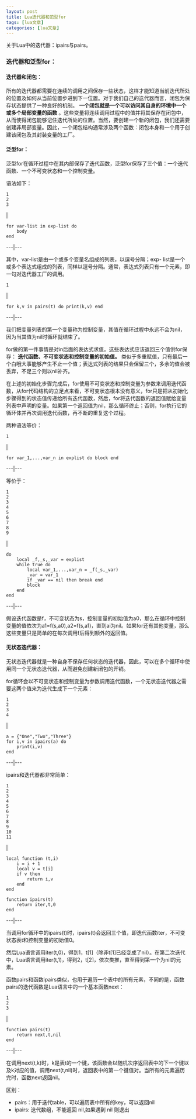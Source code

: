 ```yaml
---
layout: post
title: Lua迭代器和范型for 
tags: [lua文章]
categories: [lua文章]
---
```

关于Lua中的迭代器：ipairs与pairs。

### 迭代器和泛型for：

#### 迭代器和闭包：

所有的迭代器都需要在连续的调用之间保存一些状态，这样才能知道当前迭代所处的位置及如何从当前位置步进到下一位置。对于我们自己的迭代器而言，闭包为保存状态提供了一种良好的机制。
**一个闭包就是一个可以访问其自身的环境中一个或多个局部变量的函数**
。这些变量将连续调用过程中的值并将其保存在闭包中，从而使得闭包能够记住迭代所处的位置。当然，要创建一个新的闭包，我们还需要创建非局部变量。因此，一个闭包结构通常涉及两个函数：闭包本身和一个用于创建该闭包及其封装变量的工厂。

#### 泛型for：

泛型for在循环过程中在其内部保存了迭代函数，泛型for保存了三个值：一个迭代函数、一个不可变状态和一个控制变量。

语法如下：

    
    
    1  
    2  
    3  
    

|

    
    
    for var-list in exp-list do  
    	body  
    end  
      
  
---|---  
  
其中，var-list是由一个或多个变量名组成的列表，以逗号分隔；exp-
list是一个或多个表达式组成的列表，同样以逗号分隔。通常，表达式列表只有一个元素，即一句对迭代器工厂的调用。

    
    
    1  
    

|

    
    
    for k,v in pairs(t) do print(k,v) end  
      
  
---|---  
  
我们把变量列表的第一个变量称为控制变量，其值在循环过程中永远不会为nil，因为当其值为nil时循环就结束了。

for做的第一件事情是对in后面的表达式求值。这些表达式应该返回三个值供for保存： **迭代函数、不可变状态和控制变量的初始值。**
类似于多重赋值，只有最后一个白哦大事能够产生不止一个值；表达式列表的结果只会保留三个，多余的值会被丢弃，不足三个则以nil补齐。

在上述的初始化步骤完成后，for使用不可变状态和控制变量为参数来调用迭代函数，从for代码结构的立足点来看，不可变状态根本没有意义，for只是把从初始化步骤得到的状态值传递给所有迭代函数，然后，for将迭代函数的返回值赋给变量列表中声明的变量。如果第一个返回值为nil，那么循环终止；否则，for执行它的循环体并再次调用迭代函数，再不断的重复这个过程。

两种语法等价：

    
    
    1  
    

|

    
    
    for var_1,...,var_n in explist do block end  
      
  
---|---  
  
等价于：

    
    
    1  
    2  
    3  
    4  
    5  
    6  
    7  
    8  
    9  
    

|

    
    
    do  
    	local _f,_s,_var = explist  
    	while true do   
    		local var_1,...,var_n = _f(_s,_var)  
    		_var = var_1  
    		if _var == nil then break end  
    		block  
    	end  
    end  
      
  
---|---  
  
假设迭代函数是f，不可变状态为s，控制变量的初始值为a0，那么在循环中控制变量的值依次为a1=f(s,a0),a2=f(s,a1)，直到ai为nil。如果for还有其他变量，那么这些变量只是简单的在每次调用f后得到额外的返回值。

#### 无状态迭代器：

无状态迭代器就是一种自身不保存任何状态的迭代器，因此，可以在多个循环中使用同一个无状态迭代器，从而避免创建新闭包的开销。

for循环会以不可变状态和控制变量为参数调用迭代函数，一个无状态迭代器之需要这两个值来为迭代生成下一个元素：

    
    
    1  
    2  
    3  
    4  
    

|

    
    
    a = {"One","Two","Three"}  
    for i,v in ipairs(a) do  
    	print(i,v)  
    end  
      
  
---|---  
  
ipairs和迭代器都非常简单：

    
    
    1  
    2  
    3  
    4  
    5  
    6  
    7  
    8  
    9  
    10  
    11  
    

|

    
    
    local function (t,i)  
    	i = i + 1  
    	local v = t[i]  
    	if v then  
    		return i,v  
    	end  
    end  
      
    function ipairs(t)  
    	return iter,t,0  
    end  
      
  
---|---  
  
当调用for循环中的ipairs(t)时，ipairs(t)会返回三个值，即迭代函数iter，不可变状态表t和控制变量的初始值0。

然后Lua语言调用iter(t,0)，得到1，t[1]（除非t[1]已经变成了nil）。在第二次迭代中，Lua语言调用iter(t,1)，得到2，t[2]，依次类推，直至得到第一个为nil的元素。

函数pairs和函数ipairs类似，也用于遍历一个表中的所有元素，不同的是，函数pairs的迭代函数是Lua语言中的一个基本函数next：

    
    
    1  
    2  
    3  
    

|

    
    
    function pairs(t)  
    	return next,t,nil  
    end  
      
  
---|---  
  
在调用next(t,k)时，k是表t的一个键，该函数会以随机次序返回表中的下一个键以及k对应的值，调用next(t,nil)时，返回表中的第一个键值对。当所有的元素遍历完时，函数next返回nil。

区别：

  * pairs：用于迭代table，可以遍历表中所有的key，可以返回nil
  * ipairs: 迭代数组，不能返回 nil,如果遇到 nil 则退出